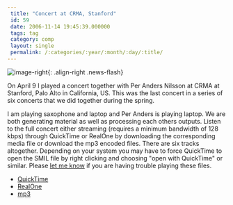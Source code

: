 ```yaml
---
 title: "Concert at CRMA, Stanford"
 id: 59
 date: 2006-11-14 19:45:39.000000
 tags: tag
 category: comp
 layout: single
 permalink: /:categories/:year/:month/:day/:title/
---
```

![image-right](/assets/images/){: .align-right .news-flash}

On April 9 I played a concert together with Per Anders Nilsson at CRMA at Stanford, Palo Alto in California, US. This was the last concert in a series of six concerts that we did together during the spring.


I am playing saxophone and laptop and Per Anders is playing laptop. We are both generating material as well as processing each others outputs. Listen to the full concert either streaming (requires a minimum bandwidth of 128 kbps) through QuickTime or RealOne by downloading the corresponding media file or download the mp3 encoded files. There are six tracks altogether. Depending on your system you may have to force QuickTime to open the SMIL file by right clicking and choosing "open with QuickTime" or similar. Please <a href="http://www.henrikfrisk.com/index.jsp?metaId=music&amp;id=cntct&amp;about=1">let me know</a> if you are having trouble playing these files.


<ul>
<li><a href="http://www.henrikfrisk.com/music/media/FriskNilssonQT.smil">QuickTime</a></li>
<li><a href="http://www.henrikfrisk.com/music/media/FriskNilssonRM.smil">RealOne</a></li>
<li><a href="http://www.henrikfrisk.com/index.jsp?metaId=music&amp;id=music&amp;about=1&amp;field=name&amp;query=Live%20at%20CRMA">mp3</a></li>
</ul>


